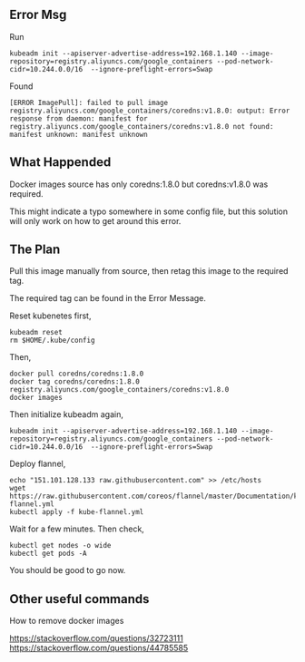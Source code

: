 ## Error Msg
Run 

    kubeadm init --apiserver-advertise-address=192.168.1.140 --image-repository=registry.aliyuncs.com/google_containers --pod-network-cidr=10.244.0.0/16  --ignore-preflight-errors=Swap

Found

    [ERROR ImagePull]: failed to pull image registry.aliyuncs.com/google_containers/coredns:v1.8.0: output: Error response from daemon: manifest for registry.aliyuncs.com/google_containers/coredns:v1.8.0 not found: manifest unknown: manifest unknown


## What Happended
Docker images source has only coredns:1.8.0 but coredns:v1.8.0 was required. 

This might indicate a typo somewhere in some config file, but this solution will only work on how to get around this error. 

## The Plan
Pull this image manually from source, then retag this image to the required tag. 

The required tag can be found in the Error Message. 

Reset kubenetes first,
    
    kubeadm reset
    rm $HOME/.kube/config

Then,

    docker pull coredns/coredns:1.8.0
    docker tag coredns/coredns:1.8.0 registry.aliyuncs.com/google_containers/coredns:v1.8.0
    docker images

Then initialize kubeadm again,

    kubeadm init --apiserver-advertise-address=192.168.1.140 --image-repository=registry.aliyuncs.com/google_containers --pod-network-cidr=10.244.0.0/16  --ignore-preflight-errors=Swap

Deploy flannel,

    echo "151.101.128.133 raw.githubusercontent.com" >> /etc/hosts
    wget https://raw.githubusercontent.com/coreos/flannel/master/Documentation/kube-flannel.yml
    kubectl apply -f kube-flannel.yml

Wait for a few minutes. Then check,

    kubectl get nodes -o wide
    kubectl get pods -A

You should be good to go now. 

## Other useful commands
How to remove docker images

https://stackoverflow.com/questions/32723111
https://stackoverflow.com/questions/44785585